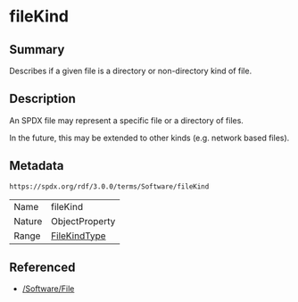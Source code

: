 <!-- Automatically generated by spec-parser v2.3.0 on 2024-07-09T12:43:38.633388+00:00 -->
<!-- SPDX-License-Identifier: Community-Spec-1.0 -->

# fileKind

## Summary

Describes if a given file is a directory or non-directory kind of file.


## Description

An SPDX file may represent a specific file or a directory of files.

In the future, this may be extended to other kinds (e.g. network based files).


## Metadata

`https://spdx.org/rdf/3.0.0/terms/Software/fileKind`


| | |
|---|---|
| Name | fileKind |
| Nature | ObjectProperty |
| Range | [FileKindType](../Vocabularies/FileKindType.md) |




## Referenced

- [/Software/File](../../Software/Classes/File.md)

